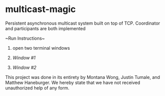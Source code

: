 # multicast-magic
 Persistent asynchronous multicast system built on top of TCP. Coordinator and participants are both implemented

 ~Run Instructions~
 1) open two terminal windows
 
 2) *Window #1*
  <mkdir bin>
  <make>
  <cd bin>
  <java Coordinator ../config/PP3-coordinator-conf.txt>
 
 3) *Window #2*
  <cd bin> 
  <java Participant ../config/1001-message-log.txt>

This project was done in its entirety by Montana Wong, Justin Tumale, and Matthew Haneburger. We hereby
state that we have not received unauthorized help of any form. 

